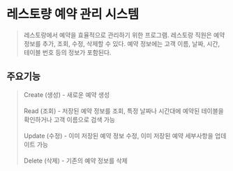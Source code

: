 # 레스토량 예약 관리 시스템
> 레스토랑에서 예약을 효율적으로 관리하기 위한 프로그램.
> 레스토랑 직원은 예약 정보를 추가, 조회, 수정, 삭제할 수 있다.
> 예약 정보에는 고객 이름, 날짜, 시간, 테이블 번호 등의 정보가 포함된다.

## 주요기능
> Create (생성) - 새로운 예약 생성 <br><br>
> Read (조회) - 저장된 예약 정보를 조회, 특정 날짜나 시간대에 예약된 테이블을 확인하거나 고객 이름으로 검색 가능 <br><br>
> Update (수정) - 이미 저장된 예약 정보 수정, 이미 저장된 예약 세부사항을 업데이트 가능 <br><br>
> Delete (삭제) - 기존의 예약 정보를 삭제


